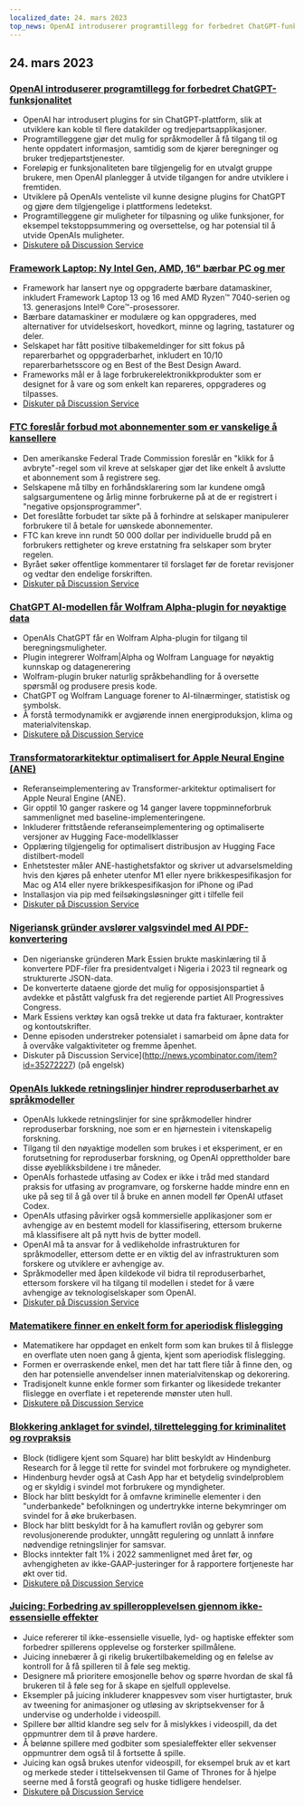 ```yaml
---
localized_date: 24. mars 2023
top_news: OpenAI introduserer programtillegg for forbedret ChatGPT-funksjonalitet
---
```


## 24. mars 2023

### [OpenAI introduserer programtillegg for forbedret ChatGPT-funksjonalitet](https://openai.com/blog/chatgpt-plugins)

- OpenAI har introdusert plugins for sin ChatGPT-plattform, slik at utviklere kan koble til flere datakilder og tredjepartsapplikasjoner.
- Programtilleggene gjør det mulig for språkmodeller å få tilgang til og hente oppdatert informasjon, samtidig som de kjører beregninger og bruker tredjepartstjenester.
- Foreløpig er funksjonaliteten bare tilgjengelig for en utvalgt gruppe brukere, men OpenAI planlegger å utvide tilgangen for andre utviklere i fremtiden.
- Utviklere på OpenAIs venteliste vil kunne designe plugins for ChatGPT og gjøre dem tilgjengelige i plattformens ledetekst.
- Programtilleggene gir muligheter for tilpasning og ulike funksjoner, for eksempel tekstoppsummering og oversettelse, og har potensial til å utvide OpenAIs muligheter.
- [Diskutere på Discussion Service](http://news.ycombinator.com/item?id=35277677)

### [Framework Laptop: Ny Intel Gen, AMD, 16" bærbar PC og mer](https://frame.work/)

- Framework har lansert nye og oppgraderte bærbare datamaskiner, inkludert Framework Laptop 13 og 16 med AMD Ryzen™ 7040-serien og 13. generasjons Intel® Core™-prosessorer.
- Bærbare datamaskiner er modulære og kan oppgraderes, med alternativer for utvidelseskort, hovedkort, minne og lagring, tastaturer og deler.
- Selskapet har fått positive tilbakemeldinger for sitt fokus på reparerbarhet og oppgraderbarhet, inkludert en 10/10 reparerbarhetsscore og en Best of the Best Design Award.
- Frameworks mål er å lage forbrukerelektronikkprodukter som er designet for å vare og som enkelt kan repareres, oppgraderes og tilpasses.
- [Diskuter på Discussion Service](http://news.ycombinator.com/item?id=35277660)

### [FTC foreslår forbud mot abonnementer som er vanskelige å kansellere](https://www.theverge.com/2023/3/23/23652373/ftc-click-to-cancel-subscription-service-dark-patterns-ban)

- Den amerikanske Federal Trade Commission foreslår en "klikk for å avbryte"-regel som vil kreve at selskaper gjør det like enkelt å avslutte et abonnement som å registrere seg.
- Selskapene må tilby en forhåndsklarering som lar kundene omgå salgsargumentene og årlig minne forbrukerne på at de er registrert i "negative opsjonsprogrammer".
- Det foreslåtte forbudet tar sikte på å forhindre at selskaper manipulerer forbrukere til å betale for uønskede abonnementer.
- FTC kan kreve inn rundt 50 000 dollar per individuelle brudd på en forbrukers rettigheter og kreve erstatning fra selskaper som bryter regelen.
- Byrået søker offentlige kommentarer til forslaget før de foretar revisjoner og vedtar den endelige forskriften.
- [Diskuter på Discussion Service](http://news.ycombinator.com/item?id=35274519)

### [ChatGPT AI-modellen får Wolfram Alpha-plugin for nøyaktige data](https://writings.stephenwolfram.com/2023/03/chatgpt-gets-its-wolfram-superpowers/)

- OpenAIs ChatGPT får en Wolfram Alpha-plugin for tilgang til beregningsmuligheter.
- Plugin integrerer Wolfram|Alpha og Wolfram Language for nøyaktig kunnskap og datagenerering
- Wolfram-plugin bruker naturlig språkbehandling for å oversette spørsmål og produsere presis kode.
- ChatGPT og Wolfram Language forener to AI-tilnærminger, statistisk og symbolsk.
- Å forstå termodynamikk er avgjørende innen energiproduksjon, klima og materialvitenskap.
- [Diskutere på Discussion Service](http://news.ycombinator.com/item?id=35277925)

### [Transformatorarkitektur optimalisert for Apple Neural Engine (ANE)](https://github.com/apple/ml-ane-transformers)

- Referanseimplementering av Transformer-arkitektur optimalisert for Apple Neural Engine (ANE).
- Gir opptil 10 ganger raskere og 14 ganger lavere toppminneforbruk sammenlignet med baseline-implementeringene.
- Inkluderer frittstående referanseimplementering og optimaliserte versjoner av Hugging Face-modellklasser
- Opplæring tilgjengelig for optimalisert distribusjon av Hugging Face distilbert-modell
- Enhetstester måler ANE-hastighetsfaktor og skriver ut advarselsmelding hvis den kjøres på enheter utenfor M1 eller nyere brikkespesifikasjon for Mac og A14 eller nyere brikkespesifikasjon for iPhone og iPad
- Installasjon via pip med feilsøkingsløsninger gitt i tilfelle feil
- [Diskuter på Discussion Service](http://news.ycombinator.com/item?id=35282325)

### [Nigeriansk gründer avslører valgsvindel med AI PDF-konvertering](https://markessien.com/posts/drama_of_transcription/)

- Den nigerianske gründeren Mark Essien brukte maskinlæring til å konvertere PDF-filer fra presidentvalget i Nigeria i 2023 til regneark og strukturerte JSON-data.
- De konverterte dataene gjorde det mulig for opposisjonspartiet å avdekke et påstått valgfusk fra det regjerende partiet All Progressives Congress.
- Mark Essiens verktøy kan også trekke ut data fra fakturaer, kontrakter og kontoutskrifter.
- Denne episoden understreker potensialet i samarbeid om åpne data for å overvåke valgaktiviteter og fremme åpenhet.
- Diskuter på Discussion Service](http://news.ycombinator.com/item?id=35272227) (på engelsk)

### [OpenAIs lukkede retningslinjer hindrer reproduserbarhet av språkmodeller](https://aisnakeoil.substack.com/p/openais-policies-hinder-reproducible)

- OpenAIs lukkede retningslinjer for sine språkmodeller hindrer reproduserbar forskning, noe som er en hjørnestein i vitenskapelig forskning.
- Tilgang til den nøyaktige modellen som brukes i et eksperiment, er en forutsetning for reproduserbar forskning, og OpenAI opprettholder bare disse øyeblikksbildene i tre måneder.
- OpenAIs forhastede utfasing av Codex er ikke i tråd med standard praksis for utfasing av programvare, og forskerne hadde mindre enn en uke på seg til å gå over til å bruke en annen modell før OpenAI utfaset Codex.
- OpenAIs utfasing påvirker også kommersielle applikasjoner som er avhengige av en bestemt modell for klassifisering, ettersom brukerne må klassifisere alt på nytt hvis de bytter modell.
- OpenAI må ta ansvar for å vedlikeholde infrastrukturen for språkmodeller, ettersom dette er en viktig del av infrastrukturen som forskere og utviklere er avhengige av.
- Språkmodeller med åpen kildekode vil bidra til reproduserbarhet, ettersom forskere vil ha tilgang til modellen i stedet for å være avhengige av teknologiselskaper som OpenAI.
- [Diskuter på Discussion Service](http://news.ycombinator.com/item?id=35269304)

### [Matematikere finner en enkelt form for aperiodisk flislegging](https://www.newscientist.com/article/2365363-mathematicians-discover-shape-that-can-tile-a-wall-and-never-repeat/)

- Matematikere har oppdaget en enkelt form som kan brukes til å flislegge en overflate uten noen gang å gjenta, kjent som aperiodisk flislegging.
- Formen er overraskende enkel, men det har tatt flere tiår å finne den, og den har potensielle anvendelser innen materialvitenskap og dekorering.
- Tradisjonelt kunne enkle former som firkanter og likesidede trekanter flislegge en overflate i et repeterende mønster uten hull.
- [Diskutere på Discussion Service](http://news.ycombinator.com/item?id=35273707)

### [Blokkering anklaget for svindel, tilrettelegging for kriminalitet og rovpraksis](https://hindenburgresearch.com/block/)

- Block (tidligere kjent som Square) har blitt beskyldt av Hindenburg Research for å legge til rette for svindel mot forbrukere og myndigheter.
- Hindenburg hevder også at Cash App har et betydelig svindelproblem og er skyldig i svindel mot forbrukere og myndigheter.
- Block har blitt beskyldt for å omfavne kriminelle elementer i den "underbankede" befolkningen og undertrykke interne bekymringer om svindel for å øke brukerbasen.
- Block har blitt beskyldt for å ha kamuflert rovlån og gebyrer som revolusjonerende produkter, unngått regulering og unnlatt å innføre nødvendige retningslinjer for samsvar.
- Blocks inntekter falt 1% i 2022 sammenlignet med året før, og avhengigheten av ikke-GAAP-justeringer for å rapportere fortjeneste har økt over tid.
- [Diskutere på Discussion Service](http://news.ycombinator.com/item?id=35273782)

### [Juicing: Forbedring av spilleropplevelsen gjennom ikke-essensielle effekter](https://garden.bradwoods.io/notes/design/juice)

- Juice refererer til ikke-essensielle visuelle, lyd- og haptiske effekter som forbedrer spillerens opplevelse og forsterker spillmålene.
- Juicing innebærer å gi rikelig brukertilbakemelding og en følelse av kontroll for å få spilleren til å føle seg mektig.
- Designere må prioritere emosjonelle behov og spørre hvordan de skal få brukeren til å føle seg for å skape en sjelfull opplevelse.
- Eksempler på juicing inkluderer knappesvev som viser hurtigtaster, bruk av tweening for animasjoner og utløsing av skriptsekvenser for å undervise og underholde i videospill.
- Spillere bør alltid klandre seg selv for å mislykkes i videospill, da det oppmuntrer dem til å prøve hardere.
- Å belønne spillere med godbiter som spesialeffekter eller sekvenser oppmuntrer dem også til å fortsette å spille.
- Juicing kan også brukes utenfor videospill, for eksempel bruk av et kart og merkede steder i tittelsekvensen til Game of Thrones for å hjelpe seerne med å forstå geografi og huske tidligere hendelser.
- [Diskutere på Discussion Service](http://news.ycombinator.com/item?id=35273139)
